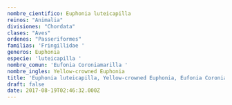 ```yaml
---
nombre_cientifico: Euphonia luteicapilla
reinos: "Animalia"
divisiones: "Chordata"
clases: "Aves"
ordenes: "Passeriformes"
familias: 'Fringillidae '
generos: Euphonia
especie: 'luteicapilla '
nombre_comun: 'Eufonia Coroniamarilla '
nombre_ingles: Yellow-crowned Euphonia
title: 'Euphonia luteicapilla, Yellow-crowned Euphonia, Eufonia Coroniamarilla '
draft: false
date: 2017-08-19T02:46:32.000Z
---
```


